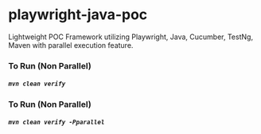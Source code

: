 # playwright-java-poc
Lightweight POC Framework utilizing Playwright, Java, Cucumber, TestNg, Maven with parallel execution feature.


### To Run (Non Parallel) <br>
##### `mvn clean verify`

### To Run (Non Parallel)<br>
##### `mvn clean verify -Pparallel`
